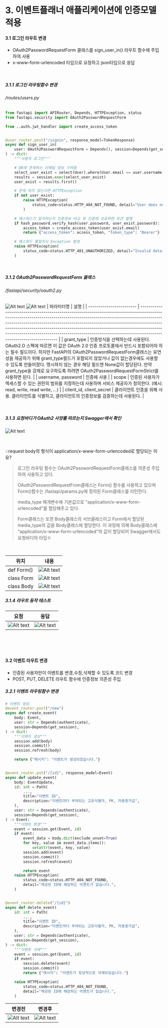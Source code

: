 # 3. 이벤트플래너 애플리케이션에 인증모델 적용

#### 3.1 로그인 라우트 변경
- OAuth2PasswordRequestForm 클래스를 sign_user_in() 라우트 함수에 주입하여 사용
- x-www-form-urlencoded 타입으로 요청하고 json타입으로 응답

<br/>

##### 3.1.1 로그인 라우팅함수 변경

###### /routes/users.py
```python
from fastapi import APIRouter, Depends, HTTPException, status
from fastapi.security import OAuth2PasswordRequestForm

from ..auth.jwt_handler import create_access_token


@user_router.post("/signin", response_model=TokenResponse)
async def sign_user_in(
    user: OAuth2PasswordRequestForm = Depends(), session=Depends(get_session)
) -> dict:
    """사용자 로그인"""

    # DB에 존재하는 이메일 정보 가져옴
    select_user_exist = select(User).where(User.email == user.username)
    results = session.exec(select_user_exist)
    user_exist = results.first()

    # 존재 하지 않는다면 HTTPException
    if not user_exist:
        raise HTTPException(
            status_code=status.HTTP_404_NOT_FOUND, detail="User does not exist"
        )

    # 패스워드가 일치하는지 인증정보 비교 후 인증에 성공하면 토큰 발행
    if hash_password.verify_hash(user.password, user_exist.password):
        access_token = create_access_token(user_exist.email)
        return {"access_token": access_token, "token_type": "Bearer"}

    # 패스워드 불일치시 Exception 발생
    raise HTTPException(
        status_code=status.HTTP_401_UNAUTHORIZED, detail="Invalid details passed"
    )
```

<br/>

##### 3.1.2 OAuth2PasswordRequestForm 클래스

###### /fastapi/security/oauth2.py
![Alt text](image-6.png)
![Alt text](image.png)
| 파라미터명               | 설명                                                                                                                                                                                                                                                                                                                                                                                                                                        |
| ------------------------ | ------------------------------------------------------------------------------------------------------------------------------------------------------------------------------------------------------------------------------------------------------------------------------------------------------------------------------------------------------------------------------------------------------------------------------------------- |
| grant_type               | 인증방식을 선택하는데 사용된다. OAuth2.O 스펙에 따르면 이 값은  OAuth 2.0 인증 프로토콜에서 반드시 포함되어야 하는 필수 필드이다. 하지만 FastAPI의 OAuth2PasswordRequestForm클래스는 유연성을 제공하기 위해 grant_type필드가 포함되지 않았거나 값이 없는경우에도 사용할 수 있도록 만들어졌다. 명시하지 않는 경우 해당 필드엔 None값이 할당된다. 만약 grant_type을 강제로 요구하도록 하려면 OAuth2PasswordRequestFormStrict를 사용하면 된다. |
| username, password       | 인증에 사용                                                                                                                                                                                                                                                                                                                                                                                                                                 |
| scope                    | 인증된 사용자가 엑세스할 수 있는 권한의 범위를 지정하는데 사용하며 서비스 제공자가 정의한다. (예시: read, write, read write, ...)                                                                                                                                                                                                                                                                                                           |
| client_id, client_secret | 클라이언트 인증을 위해 사용. 클라이언트를 식별하고, 클라이언트의 인증정보를 검증하는데 사용된다.                                                                                                                                                                                                                                                                                                                                            |

<br/>

##### 3.1.3 요청바디가 OAuth2 사양를 따르는지 Swagger에서 확인
![Alt text](image-1.png)

<br/>

💡request body의 형식이 application/x-www-form-urlencoded로 할당되는 이유?
> 로그인 라우팅 함수는 OAuth2PasswordRequestForm클래스를 의존성 주입하여 사용하고 있다.  
> 
> OAuth2PasswordRequestFrom클래스는 Form() 함수를 사용하고 있으며 Form()함수는 /fastapi/params.py에 정의된 Form클래스를 리턴한다.  
> 
> media_type 매개변수에 기본값으로 "application/x-www-form-urlencoded"를 할당해주고 있다.  
>  
> Form클래스는 또한 Body클래스의 서브클래스이고 Form에서 할당된 media_type의 값을 Body클래스에 할당한다. 이 과정에 의해 Body클래스에 "application/x-www-form-urlencoded"의 값이 할당되어 Swagger에서도 요청바디의 타입ㅇ

<br/>

| 위치       | 내용                     |
| ---------- | ------------------------ |
| def Form() | ![Alt text](image-7.png) |
| class Form | ![Alt text](image-8.png) |
| class Body | ![Alt text](image-9.png) |

##### 3.1.4 라우트 동작 테스트
| 요청                     | 응답                     |
| ------------------------ | ------------------------ |
| ![Alt text](image-2.png) | ![Alt text](image-3.png) |

<br/>
<br/>
<br/>

#### 3.2 이벤트 라우트 변경
- 인증된 사용자만이 이벤트를 변경,수정,삭제할 수 있도록 코드 변경
- POST, PUT, DELETE 라우트 함수에 인증정보 의존성 주입
  
##### 3.2.1 이벤트 라우팅함수 변경
```python
# 이벤트 생성
@event_router.post("/new")
async def create_event(
    body: Event,
    user: str = Depends(authenticate),
    session=Depends(get_session),
) -> dict:
    """이벤트 생성"""
    session.add(body)
    session.commit()
    session.refresh(body)

    return {"메시지": "이벤트가 생성되었습니다."}


@event_router.put("/{id}", response_model=Event)
async def update_event(
    body: EventUpdate,
    id: int = Path(
        ...,
        title="이벤트 ID",
        description="이벤트마다 부여되는 고유식별자, PK, 자동증가값",
    ),
    user: str = Depends(authenticate),
    session=Depends(get_session),
) -> Event:
    """이벤트 변경"""
    event = session.get(Event, id)
    if event:
        event_data = body.dict(exclude_unset=True)
        for key, value in event_data.items():
            setattr(event, key, value)
        session.add(event)
        session.commit()
        session.refresh(event)

        return event
    raise HTTPException(
        status_code=status.HTTP_404_NOT_FOUND,
        detail="제공된 ID에 해당하는 이벤트가 없습니다.",
    )


@event_router.delete("/{id}")
async def delete_event(
    id: int = Path(
        ...,
        title="이벤트 ID",
        description="이벤트마다 부여되는 고유식별자, PK, 자동증가값",
    ),
    user: str = Depends(authenticate),
    session=Depends(get_session),
) -> dict:
    """이벤트 삭제"""
    event = session.get(Event, id)
    if event:
        session.delete(event)
        session.commit()
        return {"메시지": "이벤트가 정상적으로 삭제되었습니다."}

    raise HTTPException(
        status_code=status.HTTP_404_NOT_FOUND,
        detail="제공된 ID에 해당하는 이벤트가 없습니다.",
    )
```

| 변경전                   | 변경후                   |
| ------------------------ | ------------------------ |
| ![Alt text](image-4.png) | ![Alt text](image-5.png) |